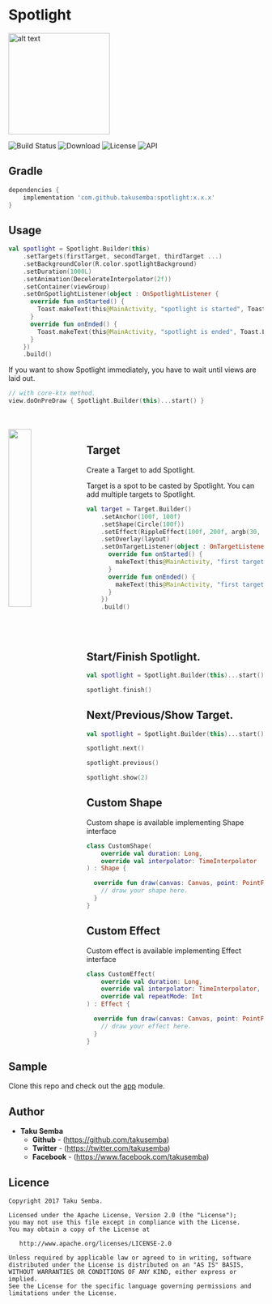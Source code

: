 # Spotlight

<img src="https://github.com/TakuSemba/Spotlight/blob/master/arts/logo_yello.png" alt="alt text" style="width:200;height:200">

![Build Status](https://app.bitrise.io/app/bcf0d555e7b41eb2/status.svg?token=2wvl_JilEbg6HB3B1tfKpA&branch=master)
![Download](https://api.bintray.com/packages/takusemba/maven/spotlight/images/download.svg)
![License](https://img.shields.io/badge/License-Apache%202.0-blue.svg)
![API](https://img.shields.io/badge/API-14%2B-brightgreen.svg?style=flat)

## Gradle

```groovy
dependencies {
    implementation 'com.github.takusemba:spotlight:x.x.x'
}
```


## Usage

```kt
val spotlight = Spotlight.Builder(this)
    .setTargets(firstTarget, secondTarget, thirdTarget ...)
    .setBackgroundColor(R.color.spotlightBackground)
    .setDuration(1000L)
    .setAnimation(DecelerateInterpolator(2f))
    .setContainer(viewGroup)
    .setOnSpotlightListener(object : OnSpotlightListener {
      override fun onStarted() {
        Toast.makeText(this@MainActivity, "spotlight is started", Toast.LENGTH_SHORT).show()
      }
      override fun onEnded() {
        Toast.makeText(this@MainActivity, "spotlight is ended", Toast.LENGTH_SHORT).show()
      }
    })
    .build()         
```

If you want to show Spotlight immediately, you have to wait until views are laid out.

```kt
// with core-ktx method.
view.doOnPreDraw { Spotlight.Builder(this)...start() }
```

<br/>
<br/>

<img src="https://github.com/TakuSemba/Spotlight/blob/master/arts/customTarget.gif" align="left" width="30%">

## Target
Create a Target to add Spotlight.

Target is a spot to be casted by Spotlight. You can add multiple targets to Spotlight.

```kt
val target = Target.Builder()
    .setAnchor(100f, 100f)
    .setShape(Circle(100f))
    .setEffect(RippleEffect(100f, 200f, argb(30, 124, 255, 90)))
    .setOverlay(layout)
    .setOnTargetListener(object : OnTargetListener {
      override fun onStarted() {
        makeText(this@MainActivity, "first target is started", LENGTH_SHORT).show()
      }
      override fun onEnded() {
        makeText(this@MainActivity, "first target is ended", LENGTH_SHORT).show()
      }
    })
    .build()
```


<br/>
<br/>

## Start/Finish Spotlight.

```kt
val spotlight = Spotlight.Builder(this)...start()

spotlight.finish()
```

## Next/Previous/Show Target.

```kt
val spotlight = Spotlight.Builder(this)...start()

spotlight.next()

spotlight.previous()

spotlight.show(2)
```

## Custom Shape
Custom shape is available implementing Shape interface


```kt
class CustomShape(
    override val duration: Long,
    override val interpolator: TimeInterpolator
) : Shape {

  override fun draw(canvas: Canvas, point: PointF, value: Float, paint: Paint) {
    // draw your shape here.
  }
}
```

## Custom Effect
Custom effect is available implementing Effect interface


```kt
class CustomEffect(
    override val duration: Long,
    override val interpolator: TimeInterpolator,
    override val repeatMode: Int
) : Effect {

  override fun draw(canvas: Canvas, point: PointF, value: Float, paint: Paint) {
    // draw your effect here.
  }
}
```

## Sample
Clone this repo and check out the [app](https://github.com/TakuSemba/Spotlight/tree/master/app) module.

## Author

* **Taku Semba**
    * **Github** - (https://github.com/takusemba)
    * **Twitter** - (https://twitter.com/takusemba)
    * **Facebook** - (https://www.facebook.com/takusemba)

## Licence
```
Copyright 2017 Taku Semba.

Licensed under the Apache License, Version 2.0 (the "License");
you may not use this file except in compliance with the License.
You may obtain a copy of the License at

   http://www.apache.org/licenses/LICENSE-2.0

Unless required by applicable law or agreed to in writing, software
distributed under the License is distributed on an "AS IS" BASIS,
WITHOUT WARRANTIES OR CONDITIONS OF ANY KIND, either express or implied.
See the License for the specific language governing permissions and
limitations under the License.
```
